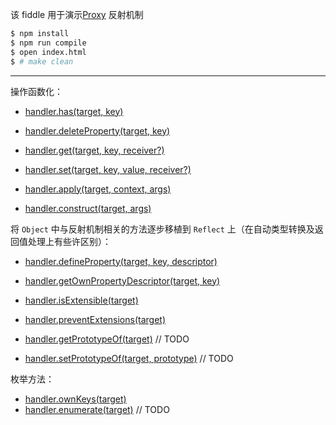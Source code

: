 该 fiddle 用于演示[Proxy](http://mzl.la/1ZCMa84) 反射机制

```sh
$ npm install
$ npm run compile
$ open index.html
$ # make clean
```

---

操作函数化：

- [handler.has(target, key)](http://mzl.la/1nmxjNU)

- [handler.deleteProperty(target, key)](http://mzl.la/1TZ26dS)

- [handler.get(target, key, receiver?)](http://mzl.la/1Zoq0AS)
- [handler.set(target, key, value, receiver?)](http://mzl.la/233rxkK)

- [handler.apply(target, context, args)](http://mzl.la/1ZoT5MC)
- [handler.construct(target, args)](http://mzl.la/1SlU29k)

将 `Object` 中与反射机制相关的方法逐步移植到 `Reflect` 上（在自动类型转换及返回值处理上有些许区别）：

- [handler.defineProperty(target, key, descriptor)](http://mzl.la/1SRxNHE)
- [handler.getOwnPropertyDescriptor(target, key)](http://mzl.la/1Pfhnmx)

- [handler.isExtensible(target)](http://mzl.la/1P41AgA)
- [handler.preventExtensions(target)](http://mzl.la/1Kh0pTM)

- [handler.getPrototypeOf(target)](http://mzl.la/1Pfhwqe) // TODO
- [handler.setPrototypeOf(target, prototype)](http://mzl.la/1RSMNUW) // TODO

枚举方法：

- [handler.ownKeys(target)](http://mzl.la/1RpopeX)
- [handler.enumerate(target)](http://mzl.la/1PvCPnR) // TODO
